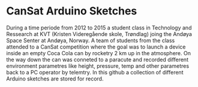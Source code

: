 # CanSat Arduino Sketches 

During a time periode from 2012 to 2015 a student class in Technology and Ressearch at KVT (Kristen Videregående skole, Trøndlag) joing the Andøya Space Senter at Andøya, Norway. A team of students from the class attended to a CanSat competition where the goal was to launch a device inside an empty Coca Cola can by rocketry 2 km up in the atmosphere. On the way down the can was conneted to a paracute and recorded different environment parametres like height, pressure, temp and other parametres back  to a PC operator by telemtry. In this github a collection of different Arduino sketches are stored for record.
